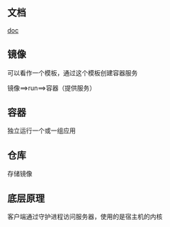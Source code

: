 ## 文档

[doc](https://docs.docker.com/)

## 镜像

可以看作一个模板，通过这个模板创建容器服务

镜像==>run==>容器（提供服务）

## 容器

独立运行一个或一组应用

## 仓库

存储镜像

## 底层原理

客户端通过守护进程访问服务器，使用的是宿主机的内核